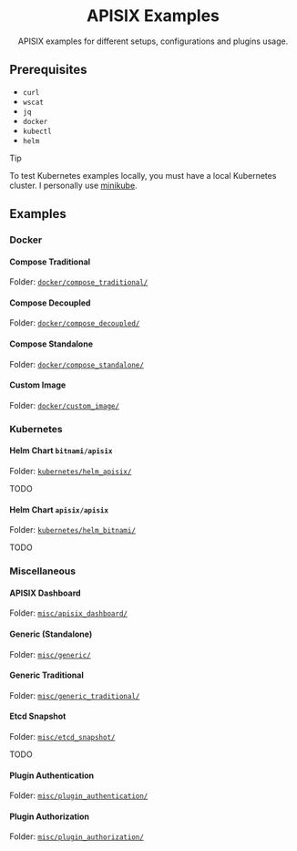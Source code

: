 <div align="center">

# APISIX Examples

APISIX examples for different setups, configurations and plugins usage.

</div>

## Prerequisites

- `curl`
- `wscat`
- `jq`
- `docker`
- `kubectl`
- `helm`

> [!TIP]
> To test Kubernetes examples locally, you must have a local Kubernetes cluster. I personally use [minikube](https://minikube.sigs.k8s.io/).

## Examples

### Docker

#### Compose Traditional

Folder: [`docker/compose_traditional/`](docker/compose_traditional/README.md)

#### Compose Decoupled

Folder: [`docker/compose_decoupled/`](docker/compose_decoupled/README.md)

#### Compose Standalone

Folder: [`docker/compose_standalone/`](docker/compose_standalone/README.md)

#### Custom Image

Folder: [`docker/custom_image/`](docker/custom_image/README.md)

### Kubernetes

#### Helm Chart `bitnami/apisix`

Folder: [`kubernetes/helm_apisix/`](kubernetes/helm_apisix/README.md)

TODO

#### Helm Chart `apisix/apisix`

Folder: [`kubernetes/helm_bitnami/`](kubernetes/helm_bitnami/README.md)

TODO

### Miscellaneous

#### APISIX Dashboard

Folder: [`misc/apisix_dashboard/`](misc/apisix_dashboard/README.md)

#### Generic (Standalone)

Folder: [`misc/generic/`](misc/generic/README.md)

#### Generic Traditional

Folder: [`misc/generic_traditional/`](misc/generic_traditional/README.md)

#### Etcd Snapshot

Folder: [`misc/etcd_snapshot/`](misc/etcd_snapshot/README.md)

TODO

#### Plugin Authentication

Folder: [`misc/plugin_authentication/`](misc/plugin_authentication/README.md)

#### Plugin Authorization

Folder: [`misc/plugin_authorization/`](misc/plugin_authorization/README.md)
